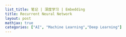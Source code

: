 ```yaml
---
list_title: 笔记 | 深度学习 | Embedding
title: Recurrent Neural Network
layout: post
mathjax: true
categories: ["AI", "Machine Learning","Deep Learning"]
---
```

